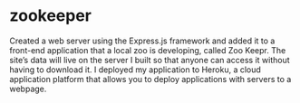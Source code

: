 # zookeeper

Created a web server using the Express.js framework and added it to a front-end application that a local zoo is developing, called Zoo Keepr. The site’s data will live on the server I built so that anyone can access it without having to download it. I deployed my application to Heroku, a cloud application platform that allows you to deploy applications with servers to a webpage.


